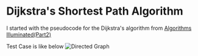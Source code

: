 # Dijkstra's Shortest Path Algorithm

I started with the pseudocode for the Dijkstra's algorithm from [Algorithms Illuminated(Part2)](https://www.amazon.com/Algorithms-Illuminated-Part-Graph-Structures/dp/0999282921/ref=sr_1_2?crid=26G2NTPKV1D9D&keywords=algorithms+illuminated&qid=1560256915&s=gateway&sprefix=algorithms+%2Caps%2C172&sr=8-2)

Test Case is like below
![Directed Graph](/graph.png)